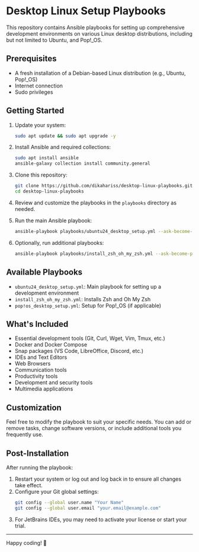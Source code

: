 # Desktop Linux Setup Playbooks

This repository contains Ansible playbooks for setting up comprehensive development environments on various Linux desktop distributions, including but not limited to Ubuntu, and Pop!_OS.

## Prerequisites

- A fresh installation of a Debian-based Linux distribution (e.g., Ubuntu, Pop!_OS)
- Internet connection
- Sudo privileges

## Getting Started

1. Update your system:
   ```bash
   sudo apt update && sudo apt upgrade -y
   ```

2. Install Ansible and required collections:
   ```bash
   sudo apt install ansible
   ansible-galaxy collection install community.general
   ```

3. Clone this repository:
   ```bash
   git clone https://github.com/dikahariss/desktop-linux-playbooks.git
   cd desktop-linux-playbooks
   ```

4. Review and customize the playbooks in the `playbooks` directory as needed.

5. Run the main Ansible playbook:
   ```bash
   ansible-playbook playbooks/ubuntu24_desktop_setup.yml --ask-become-pass
   ```

6. Optionally, run additional playbooks:
   ```bash
   ansible-playbook playbooks/install_zsh_oh_my_zsh.yml --ask-become-pass
   ```

## Available Playbooks

- `ubuntu24_desktop_setup.yml`: Main playbook for setting up a development environment
- `install_zsh_oh_my_zsh.yml`: Installs Zsh and Oh My Zsh
- `pop!os_desktop_setup.yml`: Setup for Pop!_OS (if applicable)

## What's Included

- Essential development tools (Git, Curl, Wget, Vim, Tmux, etc.)
- Docker and Docker Compose
- Snap packages (VS Code, LibreOffice, Discord, etc.)
- IDEs and Text Editors
- Web Browsers
- Communication tools
- Productivity tools
- Development and security tools
- Multimedia applications

## Customization

Feel free to modify the playbook to suit your specific needs. You can add or remove tasks, change software versions, or include additional tools you frequently use.

## Post-Installation

After running the playbook:
1. Restart your system or log out and log back in to ensure all changes take effect.
2. Configure your Git global settings:
   ```bash
   git config --global user.name "Your Name"
   git config --global user.email "your.email@example.com"
   ```
3. For JetBrains IDEs, you may need to activate your license or start your trial.


---

Happy coding! 🚀